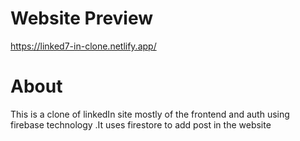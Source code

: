 
# Website Preview
https://linked7-in-clone.netlify.app/

# About
This is a clone of linkedIn site mostly of the frontend  and auth using firebase technology .It uses firestore to add post in the website
